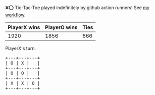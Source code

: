 :x::o: Tic-Tac-Toe played indefinitely by github action runners! See [my workflow](.github/workflows/play.yaml).

|PlayerX wins|PlayerO wins|Ties|
|-|-|-|
|1920|1856|866|

PlayerX's turn.

<pre>
+---+---+---+
| O | X |   |
+---+---+---+
| O | O |   |
+---+---+---+
| X | X | O |
+---+---+---+
</pre>